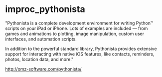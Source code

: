 # improc_pythonista

"Pythonista is a complete development environment for writing Python™ scripts on your iPad or iPhone. Lots of examples are included — from games and animations to plotting, image manipulation, custom user interfaces, and automation scripts.

In addition to the powerful standard library, Pythonista provides extensive support for interacting with native iOS features, like contacts, reminders, photos, location data, and more."

http://omz-software.com/pythonista/

